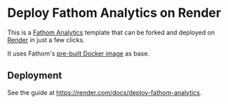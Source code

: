 # Deploy Fathom Analytics on Render

This is a [Fathom Analytics](https://github.com/usefathom/fathom) template that can be forked and deployed on [Render](https://render.com) in just a few clicks.

It uses Fathom's [pre-built Docker image](https://hub.docker.com/r/usefathom/fathom/) as base.

## Deployment

See the guide at https://render.com/docs/deploy-fathom-analytics.
